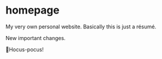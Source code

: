 # homepage
My very own personal website. Basically this is just a résumé.

New important changes.

🧙Hocus-pocus!
